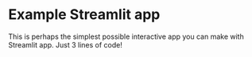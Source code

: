 # Example Streamlit app

This is perhaps the simplest possible interactive app you can make with Streamlit app. Just 3 lines of code!
